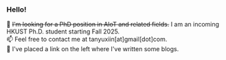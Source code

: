 ### Hello!

🔭 ~~I'm looking for a PhD position in AIoT and related fields.~~ I am an incoming HKUST Ph.D. student starting Fall 2025.       
📫 Feel free to contact me at tanyuxiin[at]gmail[dot]com.    
📖 I've placed a link on the left where I've written some blogs. 
